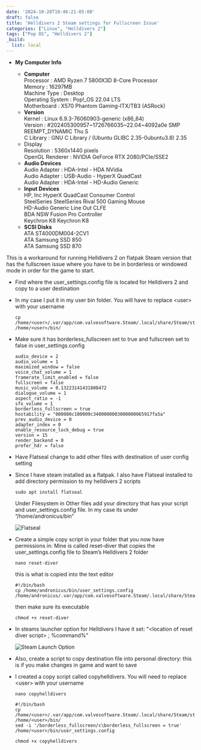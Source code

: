 ```yaml
---
date: '2024-10-28T10:46:21-05:00'
draft: false
title: 'Helldivers 2 Steam settings for Fullscreen Issue'
categories: ["Linux", "Helldivers 2"]
tags: ["Pop OS", "Helldivers 2"]
_build:
  list: local
---
```


- **My Computer Info**
         
    - **Computer**\
    Processor	                       : AMD Ryzen 7 5800X3D 8-Core Processor \
    Memory	                           : 16297MB \
    Machine Type	                   : Desktop \
    Operating System	               : Pop!_OS 22.04 LTS \
    Motherboard	                       : X570 Phantom Gaming-ITX/TB3 (ASRock) 
    - **Version**\
    Kernel	                           : Linux 6.9.3-76060903-generic (x86_64)  \
    Version	                           : #202405300957\~1726766035\~22.04~4092a0e SMP REEMPT_DYNAMIC Thu S \
    C Library	                       : GNU C Library / (Ubuntu GLIBC 2.35-0ubuntu3.8) 2.35 
    - Display\
    Resolution	                       : 5360x1440 pixels \
    OpenGL Renderer	                   : NVIDIA GeForce RTX 2080/PCIe/SSE2 
    - **Audio Devices**\
    Audio Adapter	                   : HDA-Intel - HDA NVidia \
    Audio Adapter	                   : USB-Audio - HyperX QuadCast \
    Audio Adapter	                   : HDA-Intel - HD-Audio Generic 
    - **Input Devices**\
    HP, Inc HyperX QuadCast Consumer Control \
    SteelSeries SteelSeries Rival 500 Gaming Mouse \
    HD-Audio Generic Line Out CLFE \
    BDA NSW Fusion Pro Controller \
    Keychron K8 Keychron K8 
    - **SCSI Disks**\
    ATA ST4000DM004-2CV1 \
    ATA Samsung SSD 850 \
    ATA Samsung SSD 870 

This is a workaround for running Helldivers 2 on flatpak Steam version that has the fullscreen issue where you have to be in borderless or windowed mode in order
for the game to start.

- Find where the user_settings.config file is located for Helldivers 2 and copy to a user destination
- In my case I put it in my user bin folder. You will have to replace \<user> with your username
    
    ```
    cp /home/<user>/.var/app/com.valvesoftware.Steam/.local/share/Steam/steamapps/compatdata/553850/pfx/drive_c/users/steamuser/AppData/Roaming/Arrowhead/Helldivers2/user_settings.config /home/<user>/bin/
    ```
    
- Make sure it has borderless_fullscreen set to true and fullscreen set to false in user_settings.config
    
    ```
    audio_device = 2
    audio_volume = 1
    maximized_window = false
    voice_chat_volume = 1
    framerate_limit_enabled = false
    fullscreen = false
    music_volume = 0.13223141431808472
    dialogue_volume = 1
    aspect_ratio = -1
    sfx_volume = 1
    borderless_fullscreen = true
    hostability = "000080c100009c3400000003000000065917fa5a"
    prev_audio_device = 0
    adapter_index = 0
    enable_resource_lock_debug = true
    version = 15
    render_backend = 0
    prefer_hdr = false
    ```
    
- Have Flatseal change to add other files with destination of user config setting
- Since I have steam installed as a flatpak. I also have Flatseal installed to add directory permission to my helldivers 2 scripts
    
    ```
    sudo apt install flatseal
    ```
    
    Under Filesystem in Other files add your directory that has your script and user_settings.config file. In my case its under “/home/andronicus/bin”  
    
    ![Flatseal](/../../images/helldivers_flatseal.png)
    
- Create a simple copy script in your folder that you now have permissions in: Mine is called reset-diver that copies the user_settings.config file to Steam’s Helldivers 2 folder
    
    ```
    nano reset-diver
    ```
    this is what is copied into the text editor
    ```
    #!/bin/bash
    cp /home/andronicus/bin/user_settings.config /home/andronicus/.var/app/com.valvesoftware.Steam/.local/share/Steam/steamapps/compatdata/553850/pfx/drive_c/users/steamuser/AppData/Roaming/Arrowhead/Helldivers2/
    ```
    then make sure its executable
    ```
    chmod +x reset-diver
    ```
    
- In steams launcher option for Helldivers I have it set: "\<location of reset diver script> ; %command%"
    
    ![Steam Launch Option](/../../images/helldivers_launch_option.png)
    
- Also, create a script to copy destination file into personal directory: this is if you make changes in game and want to save
- I created a copy script called copyhelldivers. You will need to replace \<user> with your username
    
    ```
    nano copyhelldivers
    ```
    
    ```
    #!/bin/bash
    cp /home/<user>/.var/app/com.valvesoftware.Steam/.local/share/Steam/steamapps/compatdata/553850/pfx/drive_c/users/steamuser/AppData/Roaming/Arrowhead/Helldivers2/user_settings.config /home/<user>/bin/
    sed -i '/borderless_fullscreen/c\borderless_fullscreen = true' /home/<user>/bin/user_settings.config
    ```
    
    ```
    chmod +x copyhelldivers
    ```